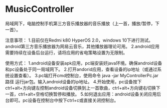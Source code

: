 # MusicController
局域网下，电脑控制手机第三方音乐播放器的音乐播放（上一首，播放/暂停，下一首）。

注意事项：
1.目前仅在Redmi k80 HyperOS 2.0，windows 10下进行测试。android第三方音乐播放器为网易云音乐，其他播放器理论可用。
2.android应用需要持续在设备后台运行，请将应用的省电策略设置为无限制。

使用方式：
1.android设备安装apk应用，pc端安装好java环境。确保android设备和pc设备处于同一局域网下。
2.打开andorid应用，查看设备的ip地址（或通过系统设置查看）。
3.pc端打开cmd控制台，使用命令 java -jar MyControllerPc.jar路径 运行jar包。输入android设备的ip地址。
4.开始使用，pc设备按下ctrl+alt+方向键左控制android设备切换到上一首歌曲，ctrl+alt+方向键右切换下一首，ctrl+alt+空格切换暂停和播放。
5.如何退出应用：android设备关闭应用后台即可。pc设备在控制台中按下ctrl+c或直接关闭控制台。
